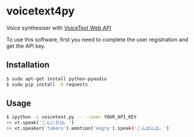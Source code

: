 voicetext4py
===========

Voice synthesiser with [VoiceText Web API](https://cloud.voicetext.jp/webapi)

To use this software, first you need to complete the user registration and get the API key.

Installation
------------

~~~sh
$ sudo apt-get install python-pyaudio
$ sudo pip install -U requests
~~~

Usage
-----

~~~sh
$ ipython -i voicetext.py -- --user YOUR_API_KEY
>> vt.speak('こんにちは。')
>> vt.speaker('takeru').emotion('angry').speak('こんばんは。')
~~~
